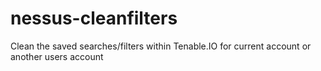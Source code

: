 # nessus-cleanfilters
Clean the saved searches/filters within Tenable.IO for current account or another users account
